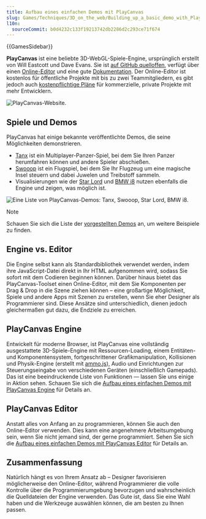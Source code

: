 ```yaml
---
title: Aufbau eines einfachen Demos mit PlayCanvas
slug: Games/Techniques/3D_on_the_web/Building_up_a_basic_demo_with_PlayCanvas
l10n:
  sourceCommit: b0d4232c133f19213742db2286d2c293ce71f674
---
```


{{GamesSidebar}}

**PlayCanvas** ist eine beliebte 3D-WebGL-Spiele-Engine, ursprünglich erstellt von Will Eastcott und Dave Evans. Sie ist [auf GitHub quelloffen](https://github.com/playcanvas/engine), verfügt über einen [Online-Editor](https://developer.playcanvas.com/en/user-manual/designer/) und eine gute [Dokumentation](https://developer.playcanvas.com/en/). Der Online-Editor ist kostenlos für öffentliche Projekte mit bis zu zwei Teammitgliedern, es gibt jedoch auch [kostenpflichtige Pläne](https://playcanvas.com/plans) für kommerzielle, private Projekte mit mehr Entwicklern.

![PlayCanvas-Website.](playcanvas-cover.png)

## Spiele und Demos

PlayCanvas hat einige bekannte veröffentlichte Demos, die seine Möglichkeiten demonstrieren.

- [Tanx](https://tanx.io/) ist ein Multiplayer-Panzer-Spiel, bei dem Sie Ihren Panzer herumfahren können und andere Spieler abschießen.
- [Swooop](https://playcanv.as/p/JtL2iqIH) ist ein Flugspiel, bei dem Sie Ihr Flugzeug um eine magische Insel steuern und dabei Juwelen und Treibstoff sammeln.
- Visualisierungen wie der [Star Lord](https://playcanv.as/b/FQbBsJTd) und [BMW i8](https://playcanv.as/p/RqJJ9oU9) nutzen ebenfalls die Engine und zeigen, was möglich ist.

![Eine Liste von PlayCanvas-Demos: Tanx, Swooop, Star Lord, BMW i8.](playcanvas-demos.png)

> [!NOTE]
> Schauen Sie sich die Liste der [vorgestellten Demos](https://playcanvas.com/explore) an, um weitere Beispiele zu finden.

## Engine vs. Editor

Die Engine selbst kann als Standardbibliothek verwendet werden, indem ihre JavaScript-Datei direkt in Ihr HTML aufgenommen wird, sodass Sie sofort mit dem Codieren beginnen können. Darüber hinaus bietet das PlayCanvas-Toolset einen Online-Editor, mit dem Sie Komponenten per Drag & Drop in die Szene ziehen können – eine großartige Möglichkeit, Spiele und andere Apps mit Szenen zu erstellen, wenn Sie eher Designer als Programmierer sind. Diese Ansätze sind unterschiedlich, dienen jedoch gleichermaßen gut dazu, die Endziele zu erreichen.

## PlayCanvas Engine

Entwickelt für moderne Browser, ist PlayCanvas eine vollständig ausgestattete 3D-Spiele-Engine mit Ressourcen-Loading, einem Entitäten- und Komponentensystem, fortgeschrittener Grafikmanipulation, Kollisionen und Physik-Engine (erstellt mit [ammo.js](https://github.com/kripken/ammo.js/)), Audio und Einrichtungen zur Steuerungseingabe von verschiedenen Geräten (einschließlich Gamepads). Das ist eine beeindruckende Liste von Funktionen — lassen Sie uns einige in Aktion sehen. Schauen Sie sich die [Aufbau eines einfachen Demos mit PlayCanvas Engine](/de/docs/Games/Techniques/3D_on_the_web/Building_up_a_basic_demo_with_PlayCanvas/engine) für Details an.

## PlayCanvas Editor

Anstatt alles von Anfang an zu programmieren, können Sie auch den Online-Editor verwenden. Dies kann eine angenehmere Arbeitsumgebung sein, wenn Sie nicht jemand sind, der gerne programmiert. Sehen Sie sich die [Aufbau eines einfachen Demos mit PlayCanvas Editor](/de/docs/Games/Techniques/3D_on_the_web/Building_up_a_basic_demo_with_PlayCanvas/editor) für Details an.

## Zusammenfassung

Natürlich hängt es von Ihrem Ansatz ab – Designer favorisieren möglicherweise den Online-Editor, während Programmierer die volle Kontrolle über die Programmierumgebung bevorzugen und wahrscheinlich die Quelldateien der Engine verwenden. Das Gute ist, dass Sie eine Wahl haben und die Werkzeuge auswählen können, die am besten zu Ihnen passen.

